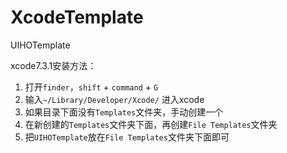 # XcodeTemplate
UIHOTemplate

xcode7.3.1安装方法：

1. 打开`finder`，`shift` + `command` + `G` 
2. 输入`~/Library/Developer/Xcode/` 进入xcode
3. 如果目录下面没有`Templates`文件夹，手动创建一个
4. 在新创建的`Templates`文件夹下面，再创建`File Templates`文件夹
5. 把`UIHOTemplate`放在`File Templates`文件夹下面即可
